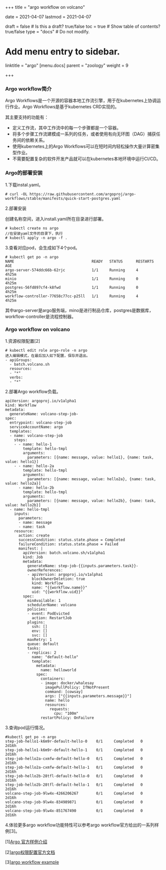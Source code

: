 +++
title =  "argo workflow on volcano"

date = 2021-04-07
lastmod = 2021-04-07

draft = false  # Is this a draft? true/false
toc = true  # Show table of contents? true/false
type = "docs"  # Do not modify.

# Add menu entry to sidebar.
linktitle = "argo"
[menu.docs]
  parent = "zoology"
  weight = 9

+++



### Argo workflow简介

Argo Workflows是一个开源的容器本地工作流引擎，用于在kubernetes上协调运行作业。Argo Workflows是基于kubernetes CRD实现的。

其主要支持的功能有：

- 定义工作流，其中工作流中的每一个步骤都是一个容器。
- 将多个步骤工作流建模成一系列的任务，或者使用有向无环图（DAG）捕获任务间的依赖关系。
- 使用kubernetes上的Argo Workflows可以在短时间内轻松操作大量计算密集型作业。
- 不需要配置复杂的软件开发产品就可以在kubernetes本地环境中运行CI/CD。

### Argo的部署安装

1.下载instal.yaml。

```
# curl -OL https://raw.githubusercontent.com/argoproj/argo-workflows/stable/manifests/quick-start-postgres.yaml
```

2.部署安装

创建名称空间，进入install.yaml所在目录进行部署。

```
# kubectl create ns argo
//在安装yaml文件的目录下，执行
# kubectl apply -n argo -f .
```

3.查看对应pod，会生成如下4个pod。

```
# kubectl get po -n argo
NAME                                   READY   STATUS      RESTARTS   AGE
argo-server-574ddc66b-62rjc            1/1     Running     4          4h25m
minio                                  1/1     Running     0          4h25m
postgres-56fd897cf4-k8fwd              1/1     Running     0          4h25m
workflow-controller-77658c77cc-p25ll   1/1     Running     4          4h25m
```

其中argo-server是argo服务端，mino是进行制品仓库，postgres是数据库，workflow-controller是流程控制器。

### Argo workflow on volcano

1.资源权限配置[2]

```
# kubectl edit role argo-role -n argo
进入编辑模式，在最后加入如下配置，保存并退出。
- apiGroups:
  - batch.volcano.sh
  resources:
  - "*"
  verbs:
  - "*"
```



2.部署Argo workflow负载。

```
apiVersion: argoproj.io/v1alpha1
kind: Workflow
metadata:
  generateName: volcano-step-job-
spec:
  entrypoint: volcano-step-job
  serviceAccountName: argo
  templates:
  - name: volcano-step-job
    steps:
    - - name: hello-1
        template: hello-tmpl
        arguments:
          parameters: [{name: message, value: hello1}, {name: task, value: hello1}]
    - - name: hello-2a
        template: hello-tmpl
        arguments:
          parameters: [{name: message, value: hello2a}, {name: task, value: hello2a}]
      - name: hello-2b
        template: hello-tmpl
        arguments:
          parameters: [{name: message, value: hello2b}, {name: task, value: hello2b}]
  - name: hello-tmpl
    inputs:
      parameters:
      - name: message
      - name: task
    resource:
      action: create
      successCondition: status.state.phase = Completed
      failureCondition: status.state.phase = Failed
      manifest: |
        apiVersion: batch.volcano.sh/v1alpha1
        kind: Job
        metadata:
          generateName: step-job-{{inputs.parameters.task}}-
          ownerReferences:
          - apiVersion: argoproj.io/v1alpha1
            blockOwnerDeletion: true
            kind: Workflow
            name: "{{workflow.name}}"
            uid: "{{workflow.uid}}"
        spec:
          minAvailable: 1
          schedulerName: volcano
          policies:
          - event: PodEvicted
            action: RestartJob
          plugins:
            ssh: []
            env: []
            svc: []
          maxRetry: 1
          queue: default
          tasks:
          - replicas: 2
            name: "default-hello"
            template:
              metadata:
                name: helloworld
              spec:
                containers:
                - image: docker/whalesay
                  imagePullPolicy: IfNotPresent
                  command: [cowsay]
                  args: ["{{inputs.parameters.message}}"]
                  name: hello
                  resources:
                    requests:
                      cpu: "100m"
                restartPolicy: OnFailure
```

3.查询pod运行情况。

```
#kubectl get po -n argo
step-job-hello1-k6m9r-default-hello-0    0/1     Completed   0          2d16h
step-job-hello1-k6m9r-default-hello-1    0/1     Completed   0          2d16h
step-job-hello2a-cxmfw-default-hello-0   0/1     Completed   0          2d16h
step-job-hello2a-cxmfw-default-hello-1   0/1     Completed   0          2d16h
step-job-hello2b-28tfl-default-hello-0   0/1     Completed   0          2d16h
step-job-hello2b-28tfl-default-hello-1   0/1     Completed   0          2d16h
volcano-step-job-9lw4x-4266206267        0/1     Completed   0          2d16h
volcano-step-job-9lw4x-834989871         0/1     Completed   0          2d16h
volcano-step-job-9lw4x-851767490         0/1     Completed   0          2d16h
```

4.体验更多argo workflow功能特性可以参考argo workflow官方给出的一系列样例[3]。



[1][Argo 官方样例介绍](https://github.com/argoproj/argo-workflows/tree/master/examples#argo-cli)

[2][argo权限配置官方文档](https://github.com/volcano-sh/volcano/tree/master/example/integrations/argo)

[3][argo workflow example](https://github.com/argoproj/argo-workflows/tree/master/examples#argo-cli)
